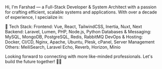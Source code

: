 Hi, I'm Farshad — a Full-Stack Developer & System Architect with a passion for crafting efficient, scalable systems and applications. With over a decade of experience, I specialize in:

🚀 Tech Stack:
Frontend: Vue, React, TailwindCSS, Inertia, Nuxt, Next
Backend: Laravel, Lumen, PHP, Node.js, Python
Databases & Messaging: MySQL, MongoDB, PostgreSQL, Redis, RabbitMQ
DevOps & Hosting: Docker, CI/CD, Nginx, Apache, Ubuntu, Plesk, cPanel, Server Management
Others: MeiliSearch, Laravel Echo, Reverb, Horizon, Minio

Looking forward to connecting with more like-minded professionals. Let's build the future together! 💼🚀
